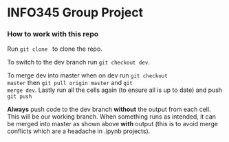 # INFO345 Group Project

### How to work with this repo

Run <code>git clone <PATH></code> to clone the repo.

To switch to the dev branch run <code>git checkout dev</code>.

To merge dev into master when on dev run <code>git checkout master</code> then <code>git pull origin master</code> and <code>git merge dev</code>. Lastly run all the cells again (to ensure all is up to date) and push <code>git push</code>

<b>Always</b> push code to the dev branch <b>without</b> the output from each cell. This will be our working branch. When something runs as intended, it can be merged into master as shown above **with** output (this is to avoid merge conflicts which are a headache in .ipynb projects).
